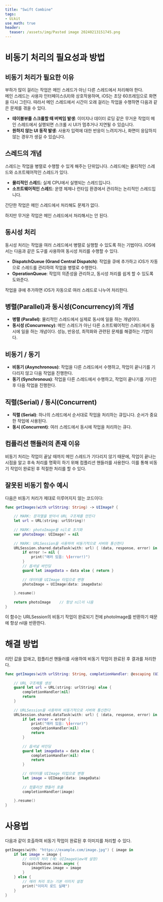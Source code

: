```yaml
---
title: "Swift Combine"
tags: 
- Uikit
use_math: true
header: 
  teaser: /assets/img/Pasted image 20240213151745.png
---
```



# 비동기 처리의 필요성과 방법

## 비동기 처리가 필요한 이유

부하가 많이 걸리는 작업은 메인 스레드가 아닌 다른 스레드에서 처리해야 한다.   
메인 스레드는 사용자 인터페이스(UI)와 상호작용하며, iOS는 초당 60프레임으로 화면을 다시 그린다. 따라서 메인 스레드에서 시간이 오래 걸리는 작업을 수행하면 다음과 같은 문제를 겪을 수 있다. 

- **테이블뷰를 스크롤할 때 버벅임 발생**: 이미지나 데이터 로딩 같은 무거운 작업이 메인 스레드에서 실행되면 스크롤 시 UI가 멈추거나 지연될 수 있습니다.
- **원하지 않는 UI 동작 발생**: 사용자 입력에 대한 반응이 느려지거나, 화면이 응답하지 않는 경우가 생길 수 있습니다.  
  
  
## 스레드의 개념

스레드는 작업을 병렬로 수행할 수 있게 해주는 단위입니다. 스레드에는 물리적인 스레드와 소프트웨어적인 스레드가 있다.  

- **물리적인 스레드**: 실제 CPU에서 실행되는 스레드입니다.
- **소프트웨어적인 스레드**: 운영 체제나 런타임 환경에서 관리하는 논리적인 스레드입니다.

<!-- ![스레드 개념](https://prod-files-secure.s3.us-west-2.amazonaws.com/a2bacc83-1924-4309-80e8-d18801d486d0/99e705a6-f9b8-48f4-88a6-4006e6e46f0d/image.png) -->

간단한 작업은 메인 스레드에서 처리해도 문제가 없다.

<!-- ![간단한 작업](https://prod-files-secure.s3.us-west-2.amazonaws.com/a2bacc83-1924-4309-80e8-d18801d486d0/1c93ac14-e4dd-4c17-9b9c-eefe0422137f/image.png) -->

하지만 무거운 작업은 메인 스레드에서 처리해서는 안 된다.

## 동시성 처리

동시성 처리는 작업을 여러 스레드에서 병렬로 실행할 수 있도록 하는 기법이다. iOS에서는 다음과 같은 도구를 사용하여 동시성 처리를 수행할 수 있다.

- **DispatchQueue (Grand Central Dispatch)**: 작업을 큐에 추가하고 iOS가 자동으로 스레드를 관리하여 작업을 병렬로 수행한다.
- **OperationQueue**: 작업의 의존성을 관리하고, 동시성 처리를 쉽게 할 수 있도록 도와준다.

<!-- ![동시성 처리](https://prod-files-secure.s3.us-west-2.amazonaws.com/a2bacc83-1924-4309-80e8-d18801d486d0/c4e52e6b-d03f-4d99-b4ba-e6cc2669f916/image.png) -->

작업을 큐에 추가하면 iOS가 자동으로 여러 스레드로 나누어 처리한다.

## 병렬(Parallel)과 동시성(Concurrency)의 개념

- **병렬 (Parallel)**: 물리적인 스레드에서 실제로 동시에 일을 하는 개념이다.
- **동시성 (Concurrency)**: 메인 스레드가 아닌 다른 소프트웨어적인 스레드에서 동시에 일을 하는 개념이다. 성능, 반응성, 최적화와 관련된 문제를 해결하는 기법이다.

## 비동기 / 동기

- **비동기 (Asynchronous)**: 작업을 다른 스레드에서 수행하고, 작업이 끝나기를 기다리지 않고 다음 작업을 진행한다.
- **동기 (Synchronous)**: 작업을 다른 스레드에서 수행하고, 작업이 끝나기를 기다린 후 다음 작업을 진행한다.

## 직렬(Serial) / 동시(Concurrent)

- **직렬 (Serial)**: 하나의 스레드에서 순서대로 작업을 처리하는 큐입니다. 순서가 중요한 작업에 사용된다.
- **동시 (Concurrent)**: 여러 스레드에서 동시에 작업을 처리하는 큐다.

## 컴플리션 핸들러의 존재 이유

비동기 처리는 작업이 끝날 때까지 메인 스레드가 기다리지 않기 때문에, 작업이 끝나는 시점을 알고 후속 처리를 명확히 하기 위해 컴플리션 핸들러를 사용한다. 이를 통해 비동기 작업이 완료된 후 적절한 처리를 할 수 있다.

## 잘못된 비동기 함수 예시

다음은 비동기 처리가 제대로 이루어지지 않는 코드이다:

```swift
func getImages(with urlString: String) -> UIImage? {
    
    // MARK: 문자열을 받아서 URL 구조체를 만든다
    let url = URL(string: urlString)!
    
    // MARK: photoImage를 nil로 초기화
    var photoImage: UIImage? = nil
    
    // MARK: URLSession을 사용하여 비동기적으로 서버와 통신한다
    URLSession.shared.dataTask(with: url) { (data, response, error) in
        if error != nil {
            print("에러 있음: \(error!)")
        }
        // 옵셔널 바인딩
        guard let imageData = data else { return }
        
        // 데이터를 UIImage 타입으로 변형
        photoImage = UIImage(data: imageData)
        
    }.resume()
    
    return photoImage    // 항상 nil이 나옴
}
```

이 함수는 URLSession의 비동기 작업이 완료되기 전에 photoImage를 반환하기 때문에 항상 nil을 반환한다.  
  
    

# 해결 방법

리턴 값을 없애고, 컴플리션 핸들러를 사용하여 비동기 작업이 완료된 후 결과를 처리한다.

```swift
func getImages(with urlString: String, completionHandler: @escaping (UIImage?) -> Void) {
    
    // URL 구조체를 생성
    guard let url = URL(string: urlString) else {
        completionHandler(nil)
        return
    }
    
    // URLSession을 사용하여 비동기적으로 서버와 통신한다
    URLSession.shared.dataTask(with: url) { (data, response, error) in
        if let error = error {
            print("에러 있음: \(error)")
            completionHandler(nil)
            return
        }
        
        // 옵셔널 바인딩
        guard let imageData = data else {
            completionHandler(nil)
            return
        }
        
        // 데이터를 UIImage 타입으로 변형
        let image = UIImage(data: imageData)
        
        // 컴플리션 핸들러 호출
        completionHandler(image)
        
    }.resume()
}
```

# 사용법
다음과 같이 호출하여 비동기 작업이 완료된 후 이미지를 처리할 수 있다.  
```swift
getImages(with: "https://example.com/image.jpg") { image in
    if let image = image {
        // 이미지 처리 (예: UIImageView에 설정)
        DispatchQueue.main.async {
            imageView.image = image
        }
    } else {
        // 에러 처리 또는 기본 이미지 설정
        print("이미지 로드 실패")
    }
}

```
